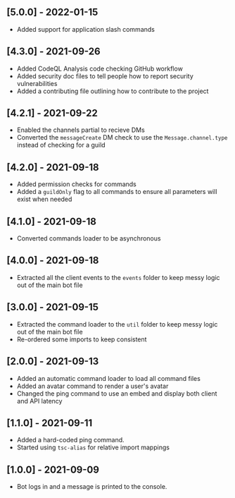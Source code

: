 ## **[5.0.0]** - 2022-01-15
* Added support for application slash commands

## **[4.3.0]** - 2021-09-26
* Added CodeQL Analysis code checking GitHub workflow
* Added security doc files to tell people how to report security vulnerabilities
* Added a contributing file outlining how to contribute to the project

## **[4.2.1]** - 2021-09-22
* Enabled the channels partial to recieve DMs
* Converted the `messageCreate` DM check to use the `Message.channel.type` instead of checking for a guild

## **[4.2.0]** - 2021-09-18
* Added permission checks for commands
* Added a `guildOnly` flag to all commands to ensure all parameters will exist when needed

## **[4.1.0]** - 2021-09-18
* Converted commands loader to be asynchronous

## **[4.0.0]** - 2021-09-18
* Extracted all the client events to the `events` folder to keep messy logic out of the main bot file

## **[3.0.0]** - 2021-09-15
* Extracted the command loader to the `util` folder to keep messy logic out of the main bot file
* Re-ordered some imports to keep consistent

## **[2.0.0]** - 2021-09-13
* Added an automatic command loader to load all command files
* Added an avatar command to render a user's avatar
* Changed the ping command to use an embed and display both client and API latency

## **[1.1.0]** - 2021-09-11
* Added a hard-coded ping command.
* Started using `tsc-alias` for relative import mappings

## **[1.0.0]** - 2021-09-09
* Bot logs in and a message is printed to the console.
